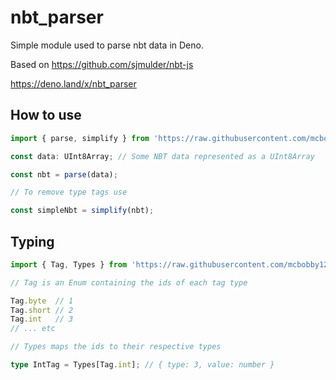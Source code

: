 # nbt_parser

Simple module used to parse nbt data in Deno.

Based on https://github.com/sjmulder/nbt-js

https://deno.land/x/nbt_parser

## How to use

```ts
import { parse, simplify } from 'https://raw.githubusercontent.com/mcbobby123/nbt_parser/master/index.ts';

const data: UInt8Array; // Some NBT data represented as a UInt8Array

const nbt = parse(data);

// To remove type tags use

const simpleNbt = simplify(nbt);
```

## Typing

```ts
import { Tag, Types } from 'https://raw.githubusercontent.com/mcbobby123/nbt_parser/master/index.ts';

// Tag is an Enum containing the ids of each tag type

Tag.byte  // 1
Tag.short // 2
Tag.int   // 3
// ... etc

// Types maps the ids to their respective types

type IntTag = Types[Tag.int]; // { type: 3, value: number }

```
